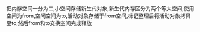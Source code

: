 把内存空间一分为二,小空间存储新生代对象,新生代内存区分为两个等大空间,使用空间为from,空闲空间为to,活动对象存储于from空间,标记整理后将活动对象拷贝至to,然后from和to交换空间完成释放